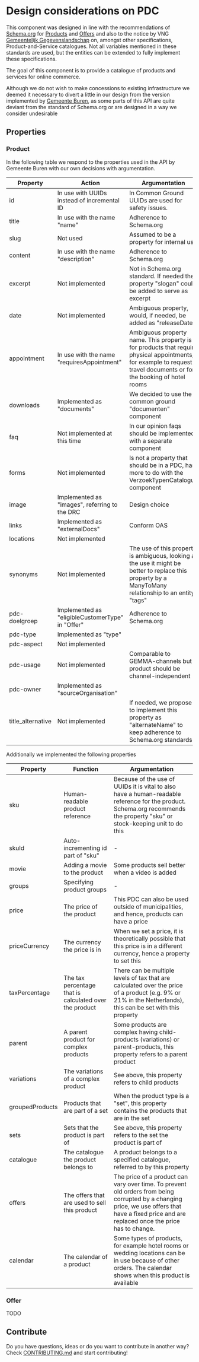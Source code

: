 # Design considerations on PDC

This component was designed in line with the recommendations of [Schema.org](https://schema.org) for [Products](https://schema.org/Product) and [Offers](https://schema.org/Offer) and also to the notice by VNG [Gemeentelijk Gegevenslandschap](https://www.gemmaonline.nl/images/gemmaonline/d/dc/GEMMA_Gegevenslandschap_-_PDC_UPL_Zaaktypen_verwerkingsregister_en_adm_handelingen_v1_0.pdf) on, amongst other specifications, Product-and-Service catalogues. Not all variables mentioned in these standards are used, but the entities can be extended to fully implement these specifications.

The goal of this component is to provide a catalogue of products and services for online commerce.

Although we do not wish to make concessions to existing infrastructure we deemed it necessary to divert a little in our design from the version implemented by [Gemeente Buren](https://pdc.buren.nl), as some parts of this API are quite deviant from the standard of Schema.org or are designed in a way we consider undesirable

Properties
----
### Product

In the following table we respond to the properties used in the API by Gemeente Buren with our own decisions with argumentation.

| Property          | Action                                           | Argumentation |
| ----------------- | ------------------------------------------------ | ------------- |
| id                | In use with UUIDs instead of incremental ID      | In Common Ground UUIDs are used for safety issues. |
| title             | In use with the name "name"                      | Adherence to Schema.org |
| slug              | Not used                                         | Assumed to be a property for internal use
| content           | In use with the name "description"               | Adherence to Schema.org|
| excerpt           | Not implemented                                  | Not in Schema.org standard. If needed the property "slogan" could be added to serve as excerpt |
| date              | Not implemented                                  | Ambiguous property, would, if needed, be added as "releaseDate"|
| appointment       | In use with the name "requiresAppointment"       | Ambiguous property name. This property is for products that require physical appointments, for example to request travel documents or for the booking of hotel rooms |
| downloads         | Implemented as "documents"                       | We decided to use the common ground "documenten" component |
| faq               | Not implemented at this time                     | In our opinion faqs should be implemented with a separate component |
| forms             | Not implemented                                  | Is not a property that should be in a PDC, has more to do with the VerzoekTypenCatalogus component |
| image             | Implemented as "images", referring to the DRC    | Design choice |
| links             | Implemented as "externalDocs"                    | Conform OAS |
| locations         | Not implemented                                  |  |
| synonyms          | Not implemented                                  | The use of this property is ambiguous, looking at the use it might be better to replace this property by a ManyToMany relationship to an entity "tags" |
| pdc-doelgroep     | Implemented as "eligibleCustomerType" in "Offer" | Adherence to Schema.org |
| pdc-type          | Implemented as "type"                            |  |
| pdc-aspect        | Not implemented                                  |  |
| pdc-usage         | Not implemented                                  | Comparable to GEMMA-channels but product should be channel-independent |
| pdc-owner         | Implemented as "sourceOrganisation"              |  |
| title_alternative | Not implemented                                  | If needed, we propose to implement this property as "alternateName" to keep adherence to Schema.org standards |

Additionally we implemented the following properties

| Property          | Function                                               | Argumentation |
| ----------------- | ------------------------------------------------------ | ------------- |
| sku               | Human-readable product reference                       | Because of the use of UUIDs it is vital to also have a human-readable reference for the product. Schema.org recommends the property "sku" or stock-keeping unit to do this |
| skuId             | Auto-incrementing id part of "sku"                     | - |
| movie             | Adding a movie to the product                          | Some products sell better when a video is added |
| groups            | Specifying product groups                              | - |
| price             | The price of the product                               | This PDC can also be used outside of municipalities, and hence, products can have a price |
| priceCurrency     | The currency the price is in                           | When we set a price, it is theoretically possible that this price is in a different currency, hence a property to set this |
| taxPercentage     | The tax percentage that is calculated over the product | There can be multiple levels of tax that are calculated over the price of a product (e.g. 9% or 21% in the Netherlands), this can be set with this property |
| parent            | A parent product for complex products                  | Some products are complex having child-products (variations) or parent-products, this property refers to a parent product |
| variations        | The variations of a complex product                    | See above, this property refers to child products |
| groupedProducts   | Products that are part of a set                        | When the product type is a "set", this property contains the products that are in the set |
| sets              | Sets that the product is part of                       | See above, this property refers to the set the product is part of |
| catalogue         | The catalogue the product belongs to                   | A product belongs to a specified catalogue, referred to by this property |
| offers            | The offers that are used to sell this product          | The price of a product can vary over time. To prevent old orders from being corrupted by a changing price, we use offers that have a fixed price and are replaced once the price has to change. |
| calendar          | The calendar of a product                              | Some types of products, for example hotel rooms or wedding locations can be in use because of other orders. The calendar shows when this product is available |

### Offer
TODO

Contribute
----
Do you have questions, ideas or do you want to contribute in another way? Check [CONTRIBUTING.md](https://github.com/ConductionNL/productenendienstencatalogus/blob/master/.github/CONTRIBUTING.md) and start contributing!
